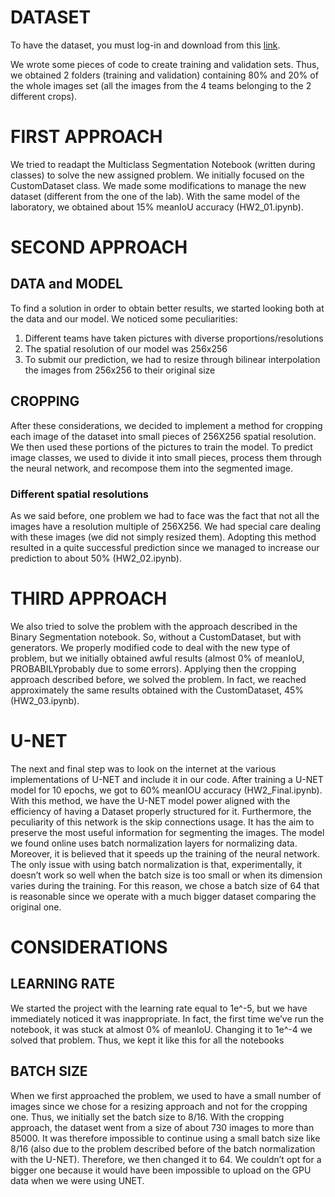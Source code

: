# DATASET

To have the dataset, you must log-in and download from this [link](https://competitions.codalab.org/competitions/27176).

We wrote some pieces of code to create training and validation sets. Thus, we obtained 2 folders (training and validation) containing 80% and 20% of the whole images set (all the images from the 4 teams belonging to the 2 different crops).

# FIRST APPROACH

We tried to readapt the Multiclass Segmentation Notebook (written during classes) to solve the new assigned problem. 
We initially focused on the CustomDataset class. We made some modifications to manage the new dataset (different from the one of the lab). 
With the same model of the laboratory, we obtained about 15% meanIoU accuracy (HW2_01.ipynb).

# SECOND APPROACH
## DATA and MODEL

To find a solution in order to obtain better results, we started looking both at the data and our model. We noticed some peculiarities:
1.	Different teams have taken pictures with diverse proportions/resolutions
2.	The spatial resolution of our model was 256x256
3.	To submit our prediction, we had to resize through bilinear interpolation the images from 256x256 to their original size

## CROPPING

After these considerations, we decided to implement a method for cropping each image of the dataset into small pieces of 256X256 spatial resolution. We then used these portions of the pictures to train the model. 
To predict image classes, we used to divide it into small pieces, process them through the neural network, and recompose them into the segmented image.

### Different spatial resolutions

As we said before, one problem we had to face was the fact that not all the images have a resolution multiple of 256X256. We had special care dealing with these images (we did not simply resized them).
Adopting this method resulted in a quite successful prediction since we managed to increase our prediction to about 50% (HW2_02.ipynb).

# THIRD APPROACH
We also tried to solve the problem with the approach described in the Binary Segmentation notebook. So, without a CustomDataset, but with generators.
We properly modified code to deal with the new type of problem, but we initially obtained awful results (almost 0% of meanIoU, PROBABILYprobably due to some errors). 
Applying then the cropping approach described before, we solved the problem. In fact, we reached approximately the same results obtained with the CustomDataset, 45% (HW2_03.ipynb).

# U-NET
The next and final step was to look on the internet at the various implementations of U-NET and include it in our code. After training a U-NET model for 10 epochs, we got to 60% meanIOU accuracy (HW2_Final.ipynb). With this method, we have the U-NET model power aligned with the efficiency of having a Dataset properly structured for it.
Furthermore, the peculiarity of this network is the skip connections usage. It has the aim to preserve the most useful information for segmenting the images. The model we found online uses batch normalization layers for normalizing data. Moreover, it is believed that it speeds up the training of the neural network. The only issue with using batch normalization is that, experimentally, it doesn’t work so well when the batch size is too small or when its dimension varies during the training. For this reason, we chose a batch size of 64 that is reasonable since we operate with a much bigger dataset comparing the original one. 

# CONSIDERATIONS

## LEARNING RATE
We started the project with the learning rate equal to 1e^-5, but we have immediately noticed it was inappropriate. In fact, the first time we’ve run the notebook, it was stuck at almost 0% of meanIoU. Changing it to 1e^-4 we solved that problem. Thus, we kept it like this for all the notebooks

## BATCH SIZE
When we first approached the problem, we used to have a small number of images since we chose for a resizing approach and not for the cropping one. Thus, we initially set the batch size to 8/16. With the cropping approach, the dataset went from a size of about 730 images to more than 85000. It was therefore impossible to continue using a small batch size like 8/16 (also due to the problem described before of the batch normalization with the U-NET). Therefore, we then changed it to 64. We couldn’t opt for a bigger one because it would have been impossible to upload on the GPU data when we were using UNET. 
